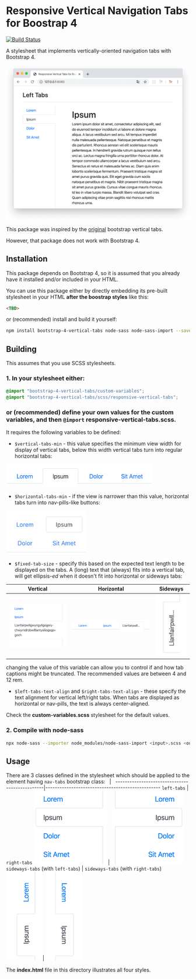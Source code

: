 # Responsive Vertical Navigation Tabs for Boostrap 4

[![Build Status](https://travis-ci.org/tromgy/bootstrap-4-vertical-tabs.png?branch=master)](https://travis-ci.org/tromgy/bootstrap-4-vertical-tabs)


A stylesheet that implements vertically-oriented navigation tabs with Bootstrap 4.

![screenshot](vtabs-wide.png)

This package was inspired by the [original](https://github.com/dbtek/bootstrap-vertical-tabs) bootstrap vertical tabs.

However, that package does not work with Bootstrap 4.

## Installation

This package depends on Bootstrap 4, so it is assumed that you already have it installed and/or included
in your HTML.

You can use this package either by directly embedding its pre-built stylesheet in your HTML **after the boostrap styles** like this:

```HTML
<TBD>
```

or (recommended) install and build it yourself:

```bash
npm install bootstrap-4-vertical-tabs node-sass node-sass-import --save-dev
```

## Building

This assumes that you use SCSS stylesheets.

### 1. In your stylesheet either:

```SCSS
@import "bootstrap-4-vertical-tabs/custom-variables";
@import "bootstrap-4-vertical-tabs/scss/responsive-vertical-tabs";
```

### or (recommended) define your own values for the custom variables, and then `@import` **responsive-vertical-tabs.scss**.

It requires the following variables to be defined:

- `$vertical-tabs-min` - this value specifies the minimum view width for display of vertical tabs, below this width vertical
tabs turn into regular horizontal tabs:

<img src="vtabs-med.png" alt="horizontal tabs at medium view width" width="400">

- `$horizontal-tabs-min` - if the view is narrower than this value, horizontal tabs turn into nav-pills-like buttons:

<img src="vtabs-narrow.png" alt="nav-pills at narrow view width" width="220">

- `$fixed-tab-size` - specify this based on the expected text length to be displayed on the tabs.
A (long) text that (always) fits into a vertical tab, will get ellipsis-_ed_ when it doesn't fit into
horizontal or sideways tabs:

Vertical                                                                      | Horizontal                                                                            | Sideways
------------------------------------------------------------------------------|---------------------------------------------------------------------------------------|------------------------------------------------------------------------------------------------
<img src="vtabs-longword.png" alt="vertical tab with a long text" width="220">|<img src="vtabs-longword-narrow.png" alt="horizontal tab with a long text" width="300">|<img src="vtabs-longword-sideways.png" alt="vertical sideways tab with a long text" width="100">

changing the value of this variable can allow you to control if and how tab captions might be truncated. The recommended values are between 4 and 12 rem.

- `$left-tabs-text-align` and `$right-tabs-text-align` - these specify the text alignment for vertical left/right tabs. 
When tabs are displayed as horizontal or nav-pills, the text is always center-aligned.

Check the **custom-variables.scss** stylesheet for the default values.

### 2. Compile with node-sass

```bash
npx node-sass --importer node_modules/node-sass-import <input>.scss <output>.css
```

## Usage

There are 3 classes defined in the stylesheet which should be applied to the element having `nav-tabs` bootstrap class:
 &nbsp;                                        |                                           &nbsp;
-----------------------------------------------|-------------------------------------------------
`left-tabs`                                    |                                     `right-tabs`
<img src="vtabs-left.png" width="200">         |          <img src="vtabs-right.png" width="200">
`sideways-tabs` (with `left-tabs`)             |              `sideways-tabs` (with `right-tabs`)
<img src="vtabs-left-sideways.png" width="100">| <img src="vtabs-right-sideways.png" width="100">

The **index.html** file in this directory illustrates all four styles.